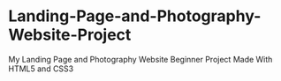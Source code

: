 # Landing-Page-and-Photography-Website-Project
My Landing Page and Photography Website Beginner Project Made With HTML5 and CSS3
